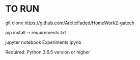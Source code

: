 # TO RUN

git clone https://github.com/ArcticFaded/HomeWork2-gatech

pip install -r requirements.txt

jupyter notebook Experiments.ipynb

Required: Python 3.6.5 version or higher
